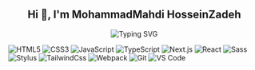 <h2 align="center">Hi 👋, I'm MohammadMahdi HosseinZadeh</h2>
<p align="center">
<img src="https://readme-typing-svg.herokuapp.com?font=Fira+Code&size=24&pause=1000&color=4BA900&center=true&vCenter=true&width=435&lines=Front-End+Developer;%2B8+Years+Of+Coding+Experience;Always+Learning+New+Things" alt="Typing SVG" />
</p>






![HTML5](https://img.shields.io/badge/-HTML5-%23E44D27?style=plastic-square&logo=html5&logoColor=ffffff)
![CSS3](https://img.shields.io/badge/-CSS3-%231572B6?style=plastic-square&logo=css3&text-align=center)
![JavaScript](https://img.shields.io/badge/-JavaScript-%231572B6?style=plastic-square&logo=javascript&logoColor=white&labelColor=yellow&color=yellow)
![TypeScript](https://img.shields.io/badge/-TypeScript-007ACC?style=plastic-square&logo=typescript&logoColor=white)
![Next.js](https://img.shields.io/badge/-Next.js-%232c3e50?style=plastic-square&logo=nextdotjs)
![React](https://img.shields.io/badge/-React-%23282C34?style=plastic-square&logo=react)
![Sass](https://img.shields.io/badge/-Sass-%23CC6699?style=plastic-square&logo=sass&logoColor=ffffff)
![Stylus](https://img.shields.io/badge/-Stylus-%23333333?style=plastic-square&logo=stylus)
![TailwindCss](https://img.shields.io/badge/-TailwindCss-%231a202c?style=plastic-square&logo=tailwind-css)
![Webpack](https://img.shields.io/badge/-Webpack-%232C3A42?style=plastic-square&logo=webpack)
![Git](https://img.shields.io/badge/-Git-%23F05032?style=plastic-square&logo=git&logoColor=%23ffffff)
![VS Code](https://img.shields.io/badge/-VSCode-%23007ACC?style=plastic-square&logo=visual-studio-code)

<!---
site-expert/site-expert is a ✨ special ✨ repository because its `README.md` (this file) appears on your GitHub profile.
You can click the Preview link to take a look at your changes.
--->

